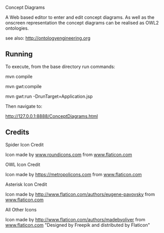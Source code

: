 Concept Diagrams

A Web based editor to enter and edit concept diagrams.  As well as the onscreen representation the concept diagrams
can be realised as OWL2 ontologies.


see also:
http://ontologyengineering.org


Running
-------

To execute, from the base directory run commands:

mvn compile

mvn gwt:compile

mvn gwt:run -DrunTarget=Application.jsp



Then navigate to:

http://127.0.0.1:8888/ConceptDiagrams.html



Credits
-------

Spider Icon Credit

Icon made by www.roundicons.com from www.flaticon.com

OWL Icon Credit

Icon made by https://metropolicons.com from www.flaticon.com

Asterisk Icon Credit

Icon made by http://www.flaticon.com/authors/eugene-pavovsky  from www.flaticon.com

All Other Icons

Icon made by http://www.flaticon.com/authors/madebyoliver from www.flaticon.com
"Designed by Freepik and distributed by Flaticon"

